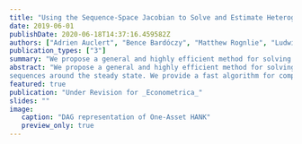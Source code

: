 ```yaml
---
title: "Using the Sequence-Space Jacobian to Solve and Estimate Heterogeneous-Agent Models"
date: 2019-06-01
publishDate: 2020-06-18T14:37:16.459582Z
authors: ["Adrien Auclert", "Bence Bardóczy", "Matthew Rognlie", "Ludwig Straub"]
publication_types: ["3"]
summary: "We propose a general and highly efficient method for solving and estimating general equilibrium heterogeneous-agent models with aggregate shocks in discrete time."
abstract: "We propose a general and highly efficient method for solving and estimating general equilibrium heterogeneous-agent models with aggregate shocks in discrete time. Our approach relies on the rapid computation and composition of sequence-space Jacobians---the derivatives of perfect-foresight equilibrium mappings between aggregate
sequences around the steady state. We provide a fast algorithm for computing Jacobians for heterogeneous agents, a technique to substantially reduce dimensionality, a rapid procedure for likelihood-based estimation, a determinacy condition for the sequence space, and a method to solve nonlinear perfect-foresight transitions. We apply our methods to three canonical heterogeneous-agent models: a neoclassical model, a New Keynesian model with one asset, and a New Keynesian model with two assets."
featured: true
publication: "Under Revision for _Econometrica_"
slides: ""
image:
   caption: "DAG representation of One-Asset HANK"
   preview_only: true
---
```


